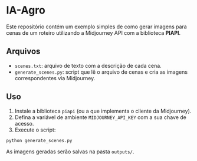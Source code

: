 # IA-Agro

Este repositório contém um exemplo simples de como gerar imagens para cenas de um roteiro utilizando a Midjourney API com a biblioteca **PIAPI**.

## Arquivos

- `scenes.txt`: arquivo de texto com a descrição de cada cena.
- `generate_scenes.py`: script que lê o arquivo de cenas e cria as imagens correspondentes via Midjourney.

## Uso

1. Instale a biblioteca `piapi` (ou a que implementa o cliente da Midjourney).
2. Defina a variável de ambiente `MIDJOURNEY_API_KEY` com a sua chave de acesso.
3. Execute o script:

```bash
python generate_scenes.py
```

As imagens geradas serão salvas na pasta `outputs/`.
